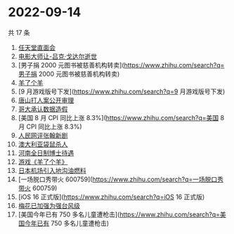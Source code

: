 # 2022-09-14

共 17 条

<!-- BEGIN -->
<!-- 最后更新时间 Wed Sep 14 2022 17:14:09 GMT+0800 (China Standard Time) -->

1. [任天堂直面会](https://www.zhihu.com/search?q=任天堂直面会)
1. [电影大师让-吕克·戈达尔逝世](https://www.zhihu.com/search?q=电影大师让-吕克·戈达尔逝世)
1. [男子捐 2000 元图书被慈善机构转卖](https://www.zhihu.com/search?q=男子捐 2000 元图书被慈善机构转卖)
1. [羊了个羊](https://www.zhihu.com/search?q=羊了个羊)
1. [9 月游戏版号下发](https://www.zhihu.com/search?q=9 月游戏版号下发)
1. [唐山打人案公开审理](https://www.zhihu.com/search?q=唐山打人案公开审理)
1. [哥大承认数据造假](https://www.zhihu.com/search?q=哥大承认数据造假)
1. [美国 8 月 CPI 同比上涨 8.3%](https://www.zhihu.com/search?q=美国 8 月 CPI 同比上涨 8.3%)
1. [人民网评张翰新剧](https://www.zhihu.com/search?q=人民网评张翰新剧)
1. [澳大利亚袋鼠杀人](https://www.zhihu.com/search?q=澳大利亚袋鼠杀人)
1. [河南全日制博士待遇](https://www.zhihu.com/search?q=河南全日制博士待遇)
1. [游戏《羊了个羊》](https://www.zhihu.com/search?q=游戏《羊了个羊》)
1. [日本机场引入地沟油燃料](https://www.zhihu.com/search?q=日本机场引入地沟油燃料)
1. [一场脱口秀带火 600759](https://www.zhihu.com/search?q=一场脱口秀带火 600759)
1. [iOS 16 正式版](https://www.zhihu.com/search?q=iOS 16 正式版)
1. [梅花已加强为强台风级](https://www.zhihu.com/search?q=梅花已加强为强台风级)
1. [美国今年已有 750 多名儿童遭枪击](https://www.zhihu.com/search?q=美国今年已有 750 多名儿童遭枪击)

<!-- END -->
